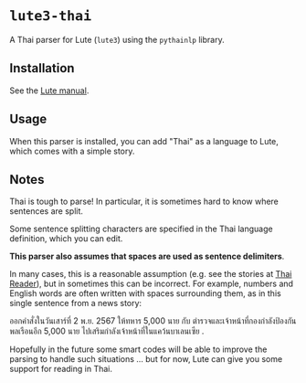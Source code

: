 # `lute3-thai`

A Thai parser for Lute (`lute3`) using the `pythainlp` library.

## Installation

See the [Lute manual](https://luteorg.github.io/lute-manual/install/plugins.html).

## Usage

When this parser is installed, you can add "Thai" as a
language to Lute, which comes with a simple story.

## Notes

Thai is tough to parse!  In particular, it is sometimes hard to know where sentences are split.

Some sentence splitting characters are specified in the Thai language
definition, which you can edit.

**This parser also assumes that spaces are used as sentence delimiters**.

In many cases, this is a reasonable assumption (e.g. see the stories
at [Thai
Reader](https://seasite.niu.edu/thai/thaireader/frameset.htm)), but in
sometimes this can be incorrect.  For example, numbers and English
words are often written with spaces surrounding them, as in this
single sentence from a news story:

ออกคำสั่งในวันเสาร์ที่ 2 พ.ย. 2567 ให้ทหาร 5,000 นาย กับ ตำรวจและเจ้าหน้าที่กองกำลังป้องกันพลเรือนอีก 5,000 นาย ไปเสริมกำลังเจ้าหน้าที่ในแคว้นบาเลนเซีย .

Hopefully in the future some smart codes will be able to improve the parsing to handle such situations ... but for now, Lute can give you some support for reading in Thai.